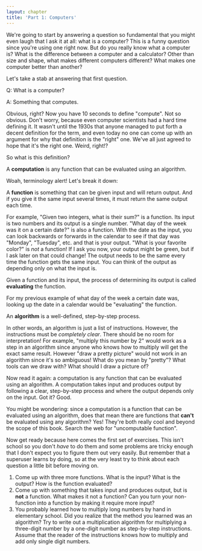 ```yaml
---
layout: chapter
title: 'Part 1: Computers'
---
```


We're going to start by answering a question so fundamental that you might even
laugh that I ask it at all: what is a computer? This is a funny question since
you're using one right now. But do you really know what a computer is? What is
the difference between a computer and a calculator? Other than size and shape,
what makes different computers different?  What makes one computer better than
another?

Let's take a stab at answering that first question.

Q: What is a computer?

A: Something that computes.

Obvious, right? Now you have 10 seconds to define "compute". Not so obvious.
Don't worry, because even computer scientists had a hard time defining it. It
wasn't until the 1930s that anyone managed to put forth a decent definition for
the term, and even today no one can come up with an argument for why that
definition is the "right" one. We've all just agreed to hope that it's the
right one. Weird, right!?

So what is this definition?

<aside class="definition">
A <strong>computation</strong> is any function that can be evaluated using an
algorithm.
</aside>

Woah, terminology alert! Let's break it down:

<aside class="definition">
A <strong>function</strong> is something that can be given input and will
return output. And if you give it the same input several times, it must return
the same output each time.
</aside>

For example, "Given two integers, what is their sum?" is a function. Its input
is two numbers and its output is a single number. "What day of the week was it
on a certain date?" is also a function. With the date as the input, you can
look backwards or forwards in the calendar to see if that day was "Monday",
"Tuesday", etc. and that is your output. "What is your favorite color?" is
_not_ a function! If I ask you now, your output might be green, but if I ask
later on that could change! The output needs to be the same every time the
function gets the same input. You can think of the output as depending only on
what the input is.

<aside class="definition">
Given a function and its input, the process of determining its output is called
<strong>evaluating</strong> the function.
</aside>

For my previous example of what day of the week a certain date was, looking up
the date in a calendar would be "evaluating" the function.

<aside class="definition">
An <strong>algorithm</strong> is a well-defined, step-by-step process.
</aside>

In other words, an algorithm is just a list of instructions. However, the
instructions must be *completely clear*. There should be no room for
interpretation! For example, "multiply this number by 2" would work as a step
in an algorithm since anyone who knows how to multiply will get the exact same
result. However "draw a pretty picture" would not work in an algorithm since
it's so ambiguous! What do you mean by "pretty"? What tools can we draw with?
What should I draw a picture of?

Now read it again: a computation is any function that can be evaluated using an
algorithm. A computation takes input and produces output by following a clear,
step-by-step process and where the output depends only on the input. Got it?
Good.

<aside class="deeper">
You might be wondering: since a computation is a function that can be evaluated
using an algorithm, does that mean there are functions that
<strong>can't</strong> be evaluated using any algorithm? Yes! They're both
really cool and beyond the scope of this book. Search the web for "uncomputable
function".
</aside>

Now get ready because here comes the first set of exercises. This isn't school
so you don't _have_ to do them and some problems are tricky enough that I don't
expect you to figure them out very easily. But remember that a superuser learns
by doing, so at the very least try to think about each question a little bit
before moving on.

<aside class="exercises">
<ol>
<li>
Come up with three more functions. What is the input? What is the output? How is
the function evaluated?
</li>
<li>
Come up with something that takes input and produces output, but is
<strong>not</strong> a function. What makes it not a function? Can you turn your
non-function into a function by making it require more input?
</li>
<li>
You probably learned how to multiply long numbers by hand in elementary school.
Did you realize that the method you learned was an algorithm? Try to write out a
multiplication algorithm for multiplying a three-digit number by a one-digit
number as step-by-step instructions. Assume that the reader of the instructions
knows how to multiply and add only single digit numbers.
</li>
</ol>
</aside>
